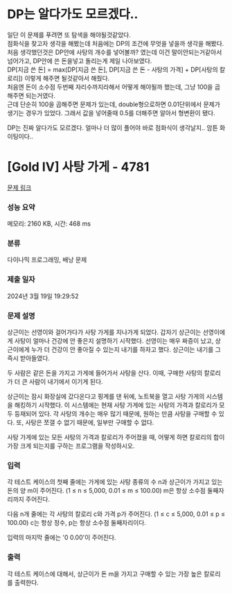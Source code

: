 # DP는 알다가도 모르겠다.. 
일단 이 문제를 푸려면 또 탐색을 해야될것같았다.</br>
점화식을 찾고자 생각을 해봤는데 처음에는 DP의 조건에 무엇을 넣을까 생각을 해봤다. </br>
처음 생각했던것은 DP안에 사탕의 개수를 넣어볼까? 였는데 이건 말이안되는거같아서 넘어가고, DP안에 쓴 돈을넣고 돌리는게 제일 나아보였다. </br>
DP[지금 쓴 돈] = max(DP[지금 쓴 돈], DP[지금 쓴 돈 - 사탕의 가격] + DP[사탕의 칼로리]) 이렇게 해주면 될것같아서 해줬다. </br>
처음엔 돈이 소수점 두번째 자리수까지라해서 어떻게 해야될까 했는데, 그냥 100을 곱해주면 되는거였다. </br>
근데 단순히 100을 곱해주면 문제가 있는데, double형으로하면 0.01단위에서 문제가 생기는 경우가 있었다. 그래서 값을 넣어줄때 0.5를 더해주면 알아서 형변환이 됐다. </br>

DP는 진짜 알다가도 모르겠다. 얼마나 더 많이 풀어야 바로 점화식이 생각날지.. 암튼 화이팅이다..</br>

# [Gold IV] 사탕 가게 - 4781 

[문제 링크](https://www.acmicpc.net/problem/4781) 

### 성능 요약

메모리: 2160 KB, 시간: 468 ms

### 분류

다이나믹 프로그래밍, 배낭 문제

### 제출 일자

2024년 3월 19일 19:29:52

### 문제 설명

<p>상근이는 선영이와 걸어가다가 사탕 가게를 지나가게 되었다. 갑자기 상근이는 선영이에게 사탕이 얼마나 건강에 안 좋은지 설명하기 시작했다. 선영이는 매우 짜증이 났고, 상근이에게 누가 더 건강이 안 좋아질 수 있는지 내기를 하자고 했다. 상근이는 내기를 그 즉시 받아들였다.</p>

<p>두 사람은 같은 돈을 가지고 가게에 들어가서 사탕을 산다. 이때, 구매한 사탕의 칼로리가 더 큰 사람이 내기에서 이기게 된다.</p>

<p>상근이는 잠시 화장실에 갔다온다고 핑계를 댄 뒤에, 노트북을 열고 사탕 가게의 시스템을 해킹하기 시작했다. 이 시스템에는 현재 사탕 가게에 있는 사탕의 가격과 칼로리가 모두 등재되어 있다. 각 사탕의 개수는 매우 많기 때문에, 원하는 만큼 사탕을 구매할 수 있다. 또, 사탕은 쪼갤 수 없기 때문에, 일부만 구매할 수 없다.</p>

<p>사탕 가게에 있는 모든 사탕의 가격과 칼로리가 주어졌을 때, 어떻게 하면 칼로리의 합이 가장 크게 되는지를 구하는 프로그램을 작성하시오.</p>

### 입력 

 <p>각 테스트 케이스의 첫째 줄에는 가게에 있는 사탕 종류의 수 n과 상근이가 가지고 있는 돈의 양 m이 주어진다. (1 ≤ n ≤ 5,000, 0.01 ≤ m ≤ 100.00) m은 항상 소수점 둘째자리까지 주어진다.</p>

<p>다음 n개 줄에는 각 사탕의 칼로리 c와 가격 p가 주어진다. (1 ≤ c ≤ 5,000, 0.01 ≤ p ≤ 100.00) c는 항상 정수, p는 항상 소수점 둘째자리이다.</p>

<p>입력의 마지막 줄에는 '0 0.00'이 주어진다.</p>

### 출력 

 <p>각 테스트 케이스에 대해서, 상근이가 돈 m을 가지고 구매할 수 있는 가장 높은 칼로리를 출력한다.</p>

